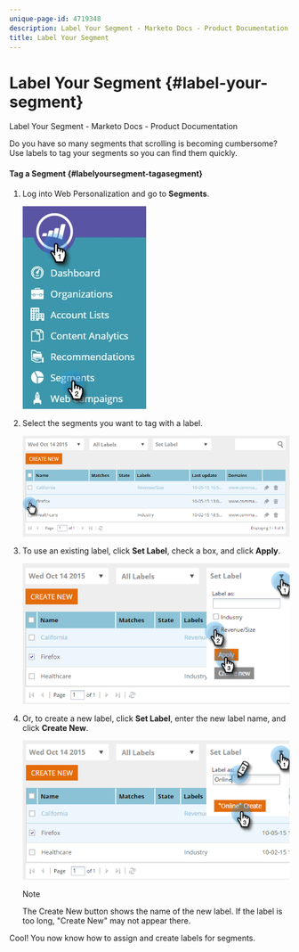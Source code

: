 ```yaml
---
unique-page-id: 4719348
description: Label Your Segment - Marketo Docs - Product Documentation
title: Label Your Segment
---
```


# Label Your Segment {#label-your-segment}

Label Your Segment - Marketo Docs - Product Documentation

Do you have so many segments that scrolling is becoming cumbersome? Use labels to tag your segments so you can find them quickly.

#### Tag a Segment {#labelyoursegment-tagasegment}

1. Log into Web Personalization and go to **Segments**.

   ![](assets/new-dropdown-segments-hand.jpg)

1. Select the segments you want to tag with a label.

   ![](assets/image2015-10-14-15-3a26-3a28.png)

1. To use an existing label, click **Set Label**, check a box, and click **Apply**.

   ![](assets/image2015-10-14-15-3a34-3a42.png)

1. Or, to create a new label, click **Set Label**, enter the new label name, and click **Create New**.

   ![](assets/image2015-10-14-15-3a38-3a30.png)

   >[!NOTE]
   >
   >The Create New button shows the name of the new label. If the label is too long, "Create New" may not appear there.

Cool! You now know how to assign and create labels for segments.
